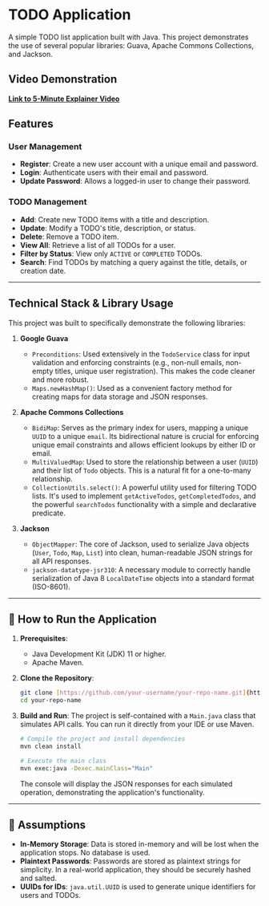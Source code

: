 # TODO Application

A simple TODO list application built with Java. This project demonstrates the use of several popular libraries: Guava, Apache Commons Collections, and Jackson.

##  Video Demonstration

[**Link to 5-Minute Explainer Video**](https://your-video-link.com)

## Features

### User Management
-   **Register**: Create a new user account with a unique email and password.
-   **Login**: Authenticate users with their email and password.
-   **Update Password**: Allows a logged-in user to change their password.

### TODO Management
-   **Add**: Create new TODO items with a title and description.
-   **Update**: Modify a TODO's title, description, or status.
-   **Delete**: Remove a TODO item.
-   **View All**: Retrieve a list of all TODOs for a user.
-   **Filter by Status**: View only `ACTIVE` or `COMPLETED` TODOs.
-   **Search**: Find TODOs by matching a query against the title, details, or creation date.

---

## Technical Stack & Library Usage

This project was built to specifically demonstrate the following libraries:

1.  **Google Guava**
    -   `Preconditions`: Used extensively in the `TodoService` class for input validation and enforcing constraints (e.g., non-null emails, non-empty titles, unique user registration). This makes the code cleaner and more robust.
    -   `Maps.newHashMap()`: Used as a convenient factory method for creating maps for data storage and JSON responses.

2.  **Apache Commons Collections**
    -   `BidiMap`: Serves as the primary index for users, mapping a unique `UUID` to a unique `email`. Its bidirectional nature is crucial for enforcing unique email constraints and allows efficient lookups by either ID or email.
    -   `MultiValuedMap`: Used to store the relationship between a user (`UUID`) and their list of `Todo` objects. This is a natural fit for a one-to-many relationship.
    -   `CollectionUtils.select()`: A powerful utility used for filtering TODO lists. It's used to implement `getActiveTodos`, `getCompletedTodos`, and the powerful `searchTodos` functionality with a simple and declarative predicate.

3.  **Jackson**
    -   `ObjectMapper`: The core of Jackson, used to serialize Java objects (`User`, `Todo`, `Map`, `List`) into clean, human-readable JSON strings for all API responses.
    -   `jackson-datatype-jsr310`: A necessary module to correctly handle serialization of Java 8 `LocalDateTime` objects into a standard format (ISO-8601).

---

## 🚀 How to Run the Application

1.  **Prerequisites**:
    -   Java Development Kit (JDK) 11 or higher.
    -   Apache Maven.

2.  **Clone the Repository**:
    ```bash
    git clone [https://github.com/your-username/your-repo-name.git](https://github.com/your-username/your-repo-name.git)
    cd your-repo-name
    ```

3.  **Build and Run**:
    The project is self-contained with a `Main.java` class that simulates API calls. You can run it directly from your IDE or use Maven.

    ```bash
    # Compile the project and install dependencies
    mvn clean install

    # Execute the main class
    mvn exec:java -Dexec.mainClass="Main"
    ```
    The console will display the JSON responses for each simulated operation, demonstrating the application's functionality.

---

## 📝 Assumptions

-   **In-Memory Storage**: Data is stored in-memory and will be lost when the application stops. No database is used.
-   **Plaintext Passwords**: Passwords are stored as plaintext strings for simplicity. In a real-world application, they should be securely hashed and salted.
-   **UUIDs for IDs**: `java.util.UUID` is used to generate unique identifiers for users and TODOs.
